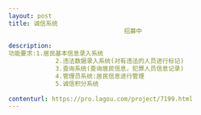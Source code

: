 ```yaml
---                
layout: post       
title: 诚信系统
                                招募中
           
description: 
功能要求:1.居民基本信息录入系统
             2.违法数据录入系统(对有违法的人员进行标记)
             3.查询系统(查询居民信息，犯罪人员信息记录)
             4.管理员系统:居民信息进行管理
             5.诚信积分系统
     
contenturl: https://pro.lagou.com/project/7199.html      
---                 
```

